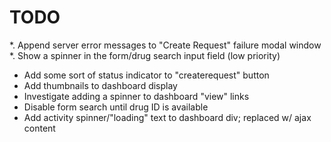 # TODO

*. Append server error messages to "Create Request" failure modal window
*. Show a spinner in the form/drug search input field (low priority)
* Add some sort of status indicator to "createrequest" button
* Add thumbnails to dashboard display
* Investigate adding a spinner to dashboard "view" links
* Disable form search until drug ID is available
* Add activity spinner/"loading" text to dashboard div; replaced w/ ajax content
